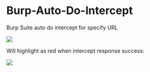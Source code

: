 # Burp-Auto-Do-Intercept
Burp Suite auto do intercept for specify URL

![](https://github.com/xiaoxiaoleo/Burp-Auto-Do-Intercept/raw/main/docs/screenshots/main.png)

Will highlight as red when intercept response success:

![](https://github.com/xiaoxiaoleo/Burp-Auto-Do-Intercept/raw/main/docs/screenshots/tamper.png)